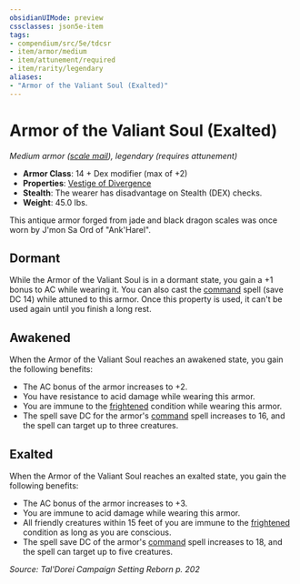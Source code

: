 ```yaml
---
obsidianUIMode: preview
cssclasses: json5e-item
tags:
- compendium/src/5e/tdcsr
- item/armor/medium
- item/attunement/required
- item/rarity/legendary
aliases: 
- "Armor of the Valiant Soul (Exalted)"
---
```

# Armor of the Valiant Soul (Exalted)
*Medium armor ([scale mail](2-Mechanics/CLI/items/scale-mail.md)), legendary (requires attunement)*  

- **Armor Class**: 14 + Dex modifier (max of +2)
- **Properties**: [Vestige of Divergence](2-Mechanics/CLI/rules/item-properties.md#Vestige%20of%20Divergence)
- **Stealth**: The wearer has disadvantage on Stealth (DEX) checks.
- **Weight**: 45.0 lbs.

This antique armor forged from jade and black dragon scales was once worn by J'mon Sa Ord of "Ank'Harel".

## Dormant

While the Armor of the Valiant Soul is in a dormant state, you gain a +1 bonus to AC while wearing it. You can also cast the [command](2-Mechanics/CLI/spells/command.md) spell (save DC 14) while attuned to this armor. Once this property is used, it can't be used again until you finish a long rest.

## Awakened

When the Armor of the Valiant Soul reaches an awakened state, you gain the following benefits:

- The AC bonus of the armor increases to +2.  
- You have resistance to acid damage while wearing this armor.  
- You are immune to the [frightened](2-Mechanics/CLI/rules/conditions.md#Frightened) condition while wearing this armor.  
- The spell save DC for the armor's [command](2-Mechanics/CLI/spells/command.md) spell increases to 16, and the spell can target up to three creatures.  

## Exalted

When the Armor of the Valiant Soul reaches an exalted state, you gain the following benefits:

- The AC bonus of the armor increases to +3.  
- You are immune to acid damage while wearing this armor.  
- All friendly creatures within 15 feet of you are immune to the [frightened](2-Mechanics/CLI/rules/conditions.md#Frightened) condition as long as you are conscious.  
- The spell save DC of the armor's [command](2-Mechanics/CLI/spells/command.md) spell increases to 18, and the spell can target up to five creatures.  

*Source: Tal'Dorei Campaign Setting Reborn p. 202*